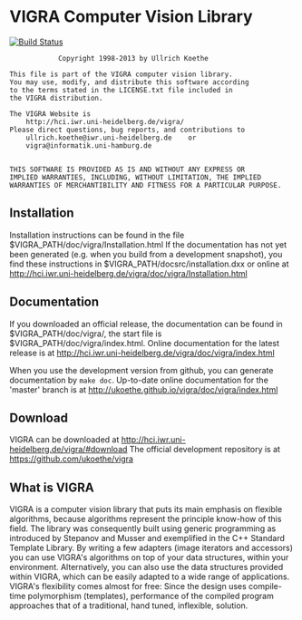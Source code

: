 VIGRA Computer Vision Library
=============================

[![Build Status](https://travis-ci.org/ukoethe/vigra.png?branch=master)](https://travis-ci.org/ukoethe/vigra)

                Copyright 1998-2013 by Ullrich Koethe

    This file is part of the VIGRA computer vision library.
    You may use, modify, and distribute this software according
    to the terms stated in the LICENSE.txt file included in
    the VIGRA distribution.

    The VIGRA Website is
        http://hci.iwr.uni-heidelberg.de/vigra/                       
    Please direct questions, bug reports, and contributions to        
        ullrich.koethe@iwr.uni-heidelberg.de    or                    
        vigra@informatik.uni-hamburg.de                               


    THIS SOFTWARE IS PROVIDED AS IS AND WITHOUT ANY EXPRESS OR
    IMPLIED WARRANTIES, INCLUDING, WITHOUT LIMITATION, THE IMPLIED
    WARRANTIES OF MERCHANTIBILITY AND FITNESS FOR A PARTICULAR PURPOSE.


Installation
------------

Installation instructions can be found in the file 
  $VIGRA_PATH/doc/vigra/Installation.html
If the documentation has not yet been generated (e.g. when you build from a development 
snapshot), you find these instructions in
  $VIGRA_PATH/docsrc/installation.dxx
or online at
  http://hci.iwr.uni-heidelberg.de/vigra/doc/vigra/Installation.html

Documentation
-------------

If you downloaded an official release, the documentation can be found in $VIGRA_PATH/doc/vigra/, the start file 
is $VIGRA_PATH/doc/vigra/index.html. Online documentation for the latest release is at 
http://hci.iwr.uni-heidelberg.de/vigra/doc/vigra/index.html

When you use the development version from github, you can generate documentation by `make doc`. Up-to-date 
online documentation for the 'master' branch is at http://ukoethe.github.io/vigra/doc/vigra/index.html

Download
--------

VIGRA can be downloaded at http://hci.iwr.uni-heidelberg.de/vigra/#download The official development 
repository is at https://github.com/ukoethe/vigra

What is VIGRA
-------------

VIGRA is a computer vision library that puts its main emphasis on flexible algorithms, because algorithms represent the principle know-how of this field. The library was consequently built using generic programming as introduced by Stepanov and Musser and exemplified in the C++ Standard Template Library. By writing a few adapters (image iterators and accessors) you can use VIGRA's algorithms on top of your data structures, within your environment. Alternatively, you can also use the data structures provided within VIGRA, which can be easily adapted to a wide range of applications. VIGRA's flexibility comes almost for free: Since the design uses compile-time polymorphism (templates), performance of the compiled program approaches that of a traditional, hand tuned, inflexible, solution.



